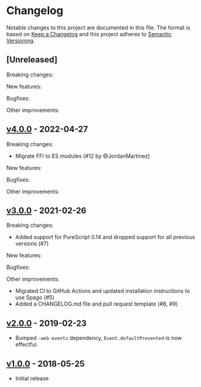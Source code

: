 # Changelog

Notable changes to this project are documented in this file. The format is based on [Keep a Changelog](https://keepachangelog.com/en/1.0.0/) and this project adheres to [Semantic Versioning](https://semver.org/spec/v2.0.0.html).

## [Unreleased]

Breaking changes:

New features:

Bugfixes:

Other improvements:

## [v4.0.0](https://github.com/purescript-web/purescript-web-socket/releases/tag/v4.0.0) - 2022-04-27

Breaking changes:
- Migrate FFI to ES modules (#12 by @JordanMartinez)

New features:

Bugfixes:

Other improvements:

## [v3.0.0](https://github.com/purescript-web/purescript-web-socket/releases/tag/v3.0.0) - 2021-02-26

Breaking changes:
- Added support for PureScript 0.14 and dropped support for all previous versions (#7)

New features:

Bugfixes:

Other improvements:
- Migrated CI to GitHub Actions and updated installation instructions to use Spago (#5)
- Added a CHANGELOG.md file and pull request template (#8, #9)

## [v2.0.0](https://github.com/purescript-web/purescript-web-socket/releases/tag/v2.0.0) - 2019-02-23

- Bumped `-web-events` dependency, `Event.defaultPrevented` is now effectful.

## [v1.0.0](https://github.com/purescript-web/purescript-web-socket/releases/tag/v1.0.0) - 2018-05-25

- Initial release
